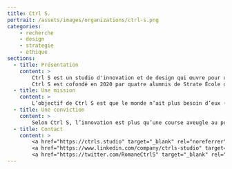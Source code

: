 ```yaml
---
title: Ctrl S.
portrait: /assets/images/organizations/ctrl-s.png
categories:
    - recherche
    - design
    - strategie
    - ethique
sections:
  - title: Présentation
    content: >
        Ctrl S est un studio d'innovation et de design qui œuvre pour un numérique plus responsable. Leur équipe composée d'ingénieurs, sociologues et designers accompagnent les organisations (entreprises, écoles, institutions publiques, etc.) dans leurs réflexions stratégiques et dans le développement de produits et services numériques plus durables, plus justes, plus inclusifs. En somme, plus respectueux envers les écosystèmes et les humains qui s'y trouvent.
        Ctrl S est cofondé en 2020 par quatre alumnis de Strate École de Design et Sciences Po Paris.
  - title: Une mission
    content: >
        L’objectif de Ctrl S est que le monde n’ait plus besoin d’eux (en tant que studio) d’ici dix ans. D’ici là, le studio travaillera à déconstruire et repenser en profondeur nos usages, besoins et croyances autour du numérique pour proposer des nouveaux produits et services plus respectueux de la planète et des humains.
  - title: Une conviction
    content: >
        Selon Ctrl S, l’innovation est plus qu’une course aveugle au progrès technique. Innover pour de vrai impose de prendre en compte les conséquences environnementales, sociales, économiques et politiques de notre démarche.
  - title: Contact
    content: >
        <a href="https://ctrls.studio" target="_blank" rel="noreferrer">Site</a> –
        <a href="https://www.linkedin.com/company/ctrls-studio" target="_blank" rel="noreferrer">LinkedIn</a> –
        <a href="https://twitter.com/RomaneCtrlS" target="_blank" rel="noreferrer">Twitter</a>
---
```

